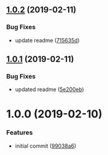 ## [1.0.2](https://github.com/marklawlor/react-session-hook/compare/v1.0.1...v1.0.2) (2019-02-11)


### Bug Fixes

* update readme ([715635d](https://github.com/marklawlor/react-session-hook/commit/715635d))

## [1.0.1](https://github.com/marklawlor/react-session-hook/compare/v1.0.0...v1.0.1) (2019-02-11)


### Bug Fixes

* updated readme ([5e200eb](https://github.com/marklawlor/react-session-hook/commit/5e200eb))

# 1.0.0 (2019-02-10)


### Features

* initial commit ([99038a6](https://github.com/marklawlor/react-session-hook/commit/99038a6))
